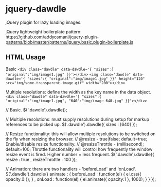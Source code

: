 jquery-dawdle
=============

jQuery plugin for lazy loading images.

jQuery lightweight boilerplate pattern: https://github.com/addyosmani/jquery-plugin-patterns/blob/master/patterns/jquery.basic.plugin-boilerplate.js

HTML Usage
----------
Basic
`<div class="dawdle" data-dawdle='{ "sizes":{ "original":"img/image1.jpg" }}'></div>`
`<img class="dawdle" data-dawdle='{ "sizes":{ "original":"img/image1.jpg" }}' height="120" src="img/some-transparent-image.gif" width="200"></div>`

Multiple resolutions: define the width as the key name in the data object.
`<div class="dawdle" data-dawdle='{ "sizes":{ "original":"img/image1.jpg", "640":"img/image-640.jpg" }}'></div>`

// Basic.
$('.dawdle').dawdle();

// Multiple resolutions: must supply resolutions during setup for markup references to be picked up.
$('.dawdle').dawdle({
  sizes : [640]
});

// Resize functionality: this will allow multiple resolutions to be switched on the fly when resizing the browser.
// @resize - true|false; default=true; Enable/disable resize functionality.
// @resizeThrottle - (millisecond); default=100; Throttle functionality will control how frequently the window resize event is fired.  Higher number = less frequent.
$('.dawdle').dawdle({
	resize : true
	, resizeThrottle : 100
});

// Animation: there are two handlers - 'beforeLoad' and 'onLoad'.
$('.dawdle').dawdle({
	animate : {
		beforeLoad : function(el) {
			el.css({ opacity:0 });
		}
		, onLoad : function(el) {
			el.animate({ opacity:1 }, 1000);
		}
	}
});
